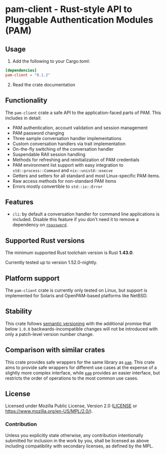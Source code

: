 # pam-client - Rust-style API to Pluggable Authentication Modules (PAM)

## Usage

1. Add the following to your Cargo.toml:
```toml
[dependencies]
pam-client = "0.1.2"
```

2. Read the crate documentation

## Functionality

The `pam-client` crate a safe API to the application-faced parts of PAM.
This includes in detail:

- PAM authentication, account validation and session management
- PAM password changing
- Three sample conversation handler implementations
- Custom conversation handlers via trait implementation
- On-the-fly switching of the conversation handler
- Suspendable RAII session handling
- Methods for refreshing and reinitialization of PAM credentials
- PAM environment list support with easy integration to `std::process::Command`
  and `nix::unistd::execve`
- Getters and setters for all standard and most Linux-specific PAM items.
- Raw access methods for non-standard PAM items
- Errors mostly convertible to `std::io::Error`

## Features

- `cli`: by default a conversation handler for command line applications is
  included. Disable this feature if you don't need it to remove a dependency
  on [`rpassword`].
 
## Supported Rust versions

The minimum supported Rust toolchain version is Rust **1.43.0**.

Currently tested up to version 1.52.0-nightly.

## Platform support

The `pam-client` crate is currently only tested on Linux, but support is
implemented for Solaris and OpenPAM-based platforms like NetBSD.

## Stability

This crate follows [semantic versioning](http://semver.org) with the additional
promise that below `1.0.0` backwards-incompatible changes will not be
introduced with only a patch-level version number change.

## Comparison with similar crates

This crate provides safe wrappers for the same library as [`pam`].
This crate aims to provide safe wrappers for different use cases at
the expense of a slightly more complex interface, while [`pam`] provides
an easier interface, but restricts the order of operations to the
most common use cases.

## License

Licensed under Mozilla Public License, Version 2.0 ([LICENSE](LICENSE)
or https://www.mozilla.org/en-US/MPL/2.0/).

### Contribution

Unless you explicitly state otherwise, any contribution intentionally
submitted for inclusion in the work by you, shall be licensed as above
including compatibility with secondary licenses, as defined by the MPL.

[`rpassword`]: https://crates.io/crates/rpassword
[`pam`]: https://crates.io/crates/pam
